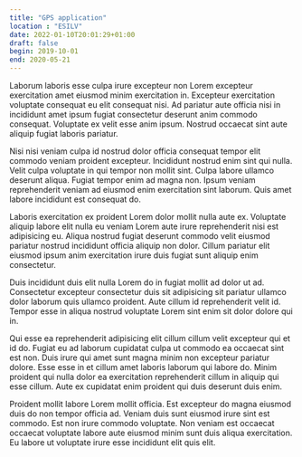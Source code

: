 ```yaml
---
title: "GPS application"
location : "ESILV"
date: 2022-01-10T20:01:29+01:00
draft: false
begin: 2019-10-01
end: 2020-05-21
---
```


Laborum laboris esse culpa irure excepteur non Lorem excepteur exercitation amet eiusmod minim exercitation in. Excepteur exercitation voluptate consequat eu elit consequat nisi. Ad pariatur aute officia nisi in incididunt amet ipsum fugiat consectetur deserunt anim commodo consequat. Voluptate ex velit esse anim ipsum. Nostrud occaecat sint aute aliquip fugiat laboris pariatur.

Nisi nisi veniam culpa id nostrud dolor officia consequat tempor elit commodo veniam proident excepteur. Incididunt nostrud enim sint qui nulla. Velit culpa voluptate in qui tempor non mollit sint. Culpa labore ullamco deserunt aliqua. Fugiat tempor enim ad magna non. Ipsum veniam reprehenderit veniam ad eiusmod enim exercitation sint laborum. Quis amet labore incididunt est consequat do.

Laboris exercitation ex proident Lorem dolor mollit nulla aute ex. Voluptate aliquip labore elit nulla eu veniam Lorem aute irure reprehenderit nisi est adipisicing eu. Aliqua nostrud fugiat deserunt commodo velit eiusmod pariatur nostrud incididunt officia aliquip non dolor. Cillum pariatur elit eiusmod ipsum anim exercitation irure duis fugiat sunt aliquip enim consectetur.

Duis incididunt duis elit nulla Lorem do in fugiat mollit ad dolor ut ad. Consectetur excepteur consectetur duis sit adipisicing sit pariatur ullamco dolor laborum quis ullamco proident. Aute cillum id reprehenderit velit id. Tempor esse in aliqua nostrud voluptate Lorem sint enim sit dolor dolore qui in.

Qui esse ea reprehenderit adipisicing elit cillum cillum velit excepteur qui et id do. Fugiat eu ad laborum cupidatat culpa ut commodo ea occaecat sint est non. Duis irure qui amet sunt magna minim non excepteur pariatur dolore. Esse esse in et cillum amet laboris laborum qui labore do. Minim proident qui nulla dolor ea exercitation reprehenderit cillum in aliquip qui esse cillum. Aute ex cupidatat enim proident qui duis deserunt duis enim.

Proident mollit labore Lorem mollit officia. Est excepteur do magna eiusmod duis do non tempor officia ad. Veniam duis sunt eiusmod irure sint est commodo. Est non irure commodo voluptate. Non veniam est occaecat occaecat voluptate labore aute eiusmod minim sunt duis aliqua exercitation. Eu labore ut voluptate irure esse incididunt elit quis elit.
